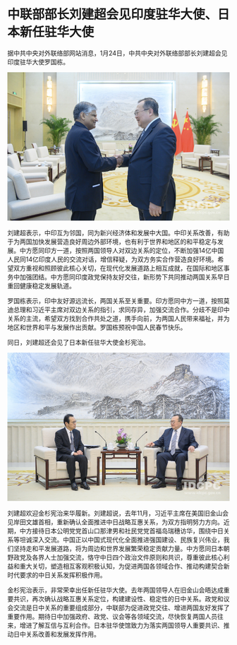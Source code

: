 # 中联部部长刘建超会见印度驻华大使、日本新任驻华大使

据中共中央对外联络部网站消息，1月24日，中共中央对外联络部部长刘建超会见印度驻华大使罗国栋。

![701652b8ca62d03a04bc9e7a802d2b48.jpg](https://raw.githubusercontent.com/qqhsx/qqnews_image/main/2024/01/25/中联部部长刘建超会见印度驻华大使、日本新任驻华大使/701652b8ca62d03a04bc9e7a802d2b48.jpg)

刘建超表示，中印互为邻国，同为新兴经济体和发展中大国。中印关系改善，有助于为两国加快发展营造良好周边外部环境，也有利于世界和地区的和平稳定与发展。中方愿同印方一道，按照两国领导人对双边关系的定位，不断加强14亿中国人民同14亿印度人民的交流对话，增信释疑，为双方务实合作营造良好环境。希望双方重视和照顾彼此核心关切，在现代化发展道路上相互成就，在国际和地区事务中加强团结。中方愿同印度政党保持友好交往，新形势下共同推动两国关系早日重回健康稳定发展轨道。

罗国栋表示，印中友好源远流长，两国关系至关重要。印方愿同中方一道，按照莫迪总理和习近平主席对双边关系的指引，求同存异，加强交流合作。分歧不是印中关系的主流，希望双方找到合作共处之道，携手向前，为两国人民带来福祉，并为地区和世界和平与发展作出贡献。罗国栋预祝中国人民春节快乐。

同日，刘建超还会见了日本新任驻华大使金杉宪治。

![ada55496e74a51a06d2e75702803fa1e.jpg](https://raw.githubusercontent.com/qqhsx/qqnews_image/main/2024/01/25/中联部部长刘建超会见印度驻华大使、日本新任驻华大使/ada55496e74a51a06d2e75702803fa1e.jpg)

刘建超欢迎金杉宪治来华履新。刘建超说，去年11月，习近平主席在美国旧金山会见岸田文雄首相，重新确认全面推进中日战略互惠关系，为双方指明努力方向。近期，中方接待日本公明党党首山口那津男和社民党党首福岛瑞穗访华，围绕中日关系等坦诚深入交流。中国正以中国式现代化全面推进强国建设、民族复兴伟业，我们坚持走和平发展道路，将为周边和世界发展繁荣稳定贡献力量。中方愿同日本朝野政党及各界人士加强交流，恪守中日四个政治文件原则和共识，尊重彼此核心利益和重大关切，塑造相互客观积极认知，为促进两国各领域合作、推动构建契合新时代要求的中日关系发挥积极作用。

金杉宪治表示，非常荣幸出任新任驻华大使。去年两国领导人在旧金山会晤达成重要共识，再次确认战略互惠关系定位，构建建设性、稳定性的日中关系。政党和议会交流是日中关系的重要组成部分，中联部为促进政党交往、增进两国友好发挥了重要作用。期待日中加强政府、政党、议会等各领域交流，尽快恢复两国人员往来，增进了解互信与互利合作。日本驻华使馆致力为落实两国领导人重要共识、推动日中关系改善和发展发挥作用。

